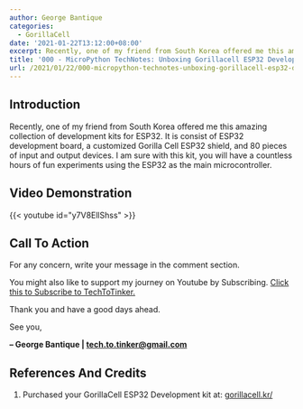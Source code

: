 ```yaml
---
author: George Bantique
categories:
  - GorillaCell
date: '2021-01-22T13:12:00+08:00'
excerpt: Recently, one of my friend from South Korea offered me this amazing collection of development kits for ESP32. It is consist of ESP32 development board, a customized Gorilla Cell ESP32 shield, and 80 pieces of input and output devices. I am sure with this kit, you will have a countless hours of fun experiments using the ESP32 as the main microcontroller. 
title: '000 - MicroPython TechNotes: Unboxing Gorillacell ESP32 Development Kit'
url: /2021/01/22/000-micropython-technotes-unboxing-gorillacell-esp32-development-kit/
---
```


## **Introduction**
Recently, one of my friend from South Korea offered me this amazing collection of development kits for ESP32. It is consist of ESP32 development board, a customized Gorilla Cell ESP32 shield, and 80 pieces of input and output devices. I am sure with this kit, you will have a countless hours of fun experiments using the ESP32 as the main microcontroller.

## **Video Demonstration**
{{< youtube id="y7V8EllShss" >}}

## **Call To Action**
For any concern, write your message in the comment section.

You might also like to support my journey on Youtube by Subscribing. [Click this to Subscribe to TechToTinker.](https://www.youtube.com/c/TechToTinker?sub_confirmation=1)

Thank you and have a good days ahead.

See you,

**– George Bantique | tech.to.tinker@gmail.com**

## **References And Credits**
1. Purchased your GorillaCell ESP32 Development kit at: [gorillacell.kr/](http://gorillacell.kr/)

